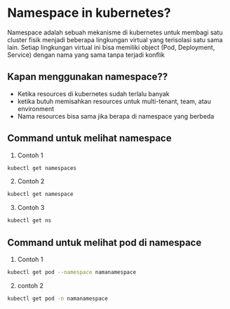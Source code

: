# Namespace in kubernetes?
Namespace adalah sebuah mekanisme di kubernetes untuk membagi satu cluster fisik menjadi beberapa lingkungan virtual yang terisolasi satu sama lain. Setiap lingkungan virtual ini bisa memiliki object (Pod, Deployment, Service) dengan nama yang sama tanpa terjadi konflik

## Kapan menggunakan namespace??
- Ketika resources di kubernetes sudah terlalu banyak
- ketika butuh memisahkan resources untuk multi-tenant, team, atau environment
- Nama resources bisa sama jika berapa di namespace yang berbeda

## Command untuk melihat namespace
1. Contoh 1
```bash
kubectl get namespaces
```
2. Contoh 2
```bash
kubectl get namespace
```
3. Contoh 3
```bash
kubectl get ns
```
## Command untuk melihat pod di namespace
1. Contoh 1
```bash
kubectl get pod --namespace namanamespace
```
2. contoh 2
```bash
kubectl get pod -n namanamespace
```